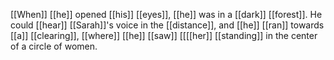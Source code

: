 [[When]] [[he]] opened [[his]] [[eyes]], [[he]] was in a [[dark]] [[forest]]. He could [[hear]] [[Sarah]]'s voice in the [[distance]], and [[he]] [[ran]] towards [[a]] [[clearing]], [[where]] [[he]] [[saw]] [[[[her]] [[standing]] in the center of a circle of women.